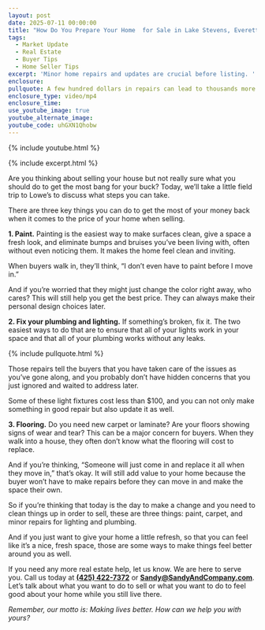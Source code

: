 ```yaml
---
layout: post
date: 2025-07-11 00:00:00
title: "How Do You Prepare Your Home  for Sale in Lake Stevens, Everett,  and Marysville, WA?\_"
tags:
  - Market Update
  - Real Estate
  - Buyer Tips
  - Home Seller Tips
excerpt: 'Minor home repairs and updates are crucial before listing. '
enclosure:
pullquote: A few hundred dollars in repairs can lead to thousands more at closing.
enclosure_type: video/mp4
enclosure_time:
use_youtube_image: true
youtube_alternate_image:
youtube_code: uhGXN1Qhobw
---
```

{% include youtube.html %}

{% include excerpt.html %}

Are you thinking about selling your house but not really sure what you should do to get the most bang for your buck? Today, we’ll take a little field trip to Lowe’s to discuss what steps you can take.

There are three key things you can do to get the most of your money back when it comes to the price of your home when selling.

**1\. Paint.** Painting is the easiest way to make surfaces clean, give a space a fresh look, and eliminate bumps and bruises you’ve been living with, often without even noticing them. It makes the home feel clean and inviting.

When buyers walk in, they’ll think, “I don’t even have to paint before I move in.”

And if you’re worried that they might just change the color right away, who cares? This will still help you get the best price. They can always make their personal design choices later.

**2\. Fix your plumbing and lighting.** If something’s broken, fix it. The two easiest ways to do that are to ensure that all of your lights work in your space and that all of your plumbing works without any leaks.

{% include pullquote.html %}

Those repairs tell the buyers that you have taken care of the issues as you’ve gone along, and you probably don’t have hidden concerns that you just ignored and waited to address later.

Some of these light fixtures cost less than $100, and you can not only make something in good repair but also update it as well.

**3\. Flooring.** Do you need new carpet or laminate? Are your floors showing signs of wear and tear? This can be a major concern for buyers. When they walk into a house, they often don’t know what the flooring will cost to replace.

And if you’re thinking, “Someone will just come in and replace it all when they move in,” that’s okay. It will still add value to your home because the buyer won’t have to make repairs before they can move in and make the space their own.

So if you’re thinking that today is the day to make a change and you need to clean things up in order to sell, these are three things: paint, carpet, and minor repairs for lighting and plumbing.

And if you just want to give your home a little refresh, so that you can feel like it’s a nice, fresh space, those are some ways to make things feel better around you as well.

If you need any more real estate help, let us know. We are here to serve you. Call us today at **<u>(425) 422-7372</u>** or [**Sandy@SandyAndCompany.com**](mailto:Sandy@SandyAndCompany.com). Let’s talk about what you want to do to sell or what you want to do to feel good about your home while you still live there.

*Remember, our motto is: Making lives better. How can we help you with yours?*
